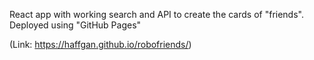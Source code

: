 React app with working search and API to create the cards of "friends". Deployed using "GitHub Pages"

(Link: https://haffgan.github.io/robofriends/)
